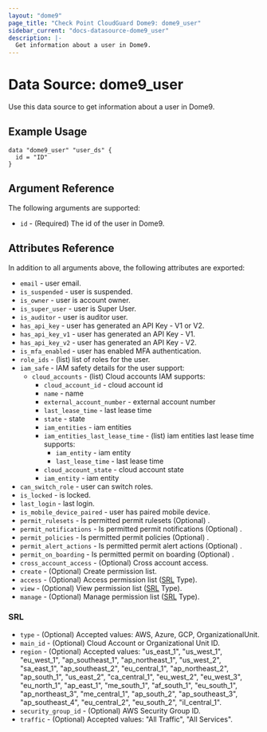 ```yaml
---
layout: "dome9"
page_title: "Check Point CloudGuard Dome9: dome9_user"
sidebar_current: "docs-datasource-dome9_user"
description: |-
  Get information about a user in Dome9.
---
```


# Data Source: dome9_user

Use this data source to get information about a user in Dome9.

## Example Usage

```hcl
data "dome9_user" "user_ds" {
  id = "ID"
}

```

## Argument Reference

The following arguments are supported:

* `id` - (Required) The id of the user in Dome9.

## Attributes Reference

In addition to all arguments above, the following attributes are exported:

* `email` - user email. 
* `is_suspended` - user is suspended.
* `is_owner` - user is account owner.
* `is_super_user` - user is Super User.
* `is_auditor` - user is auditor user.
* `has_api_key` - user has generated an API Key - V1 or V2.
* `has_api_key_v1` - user has generated an API Key - V1.
* `has_api_key_v2` - user has generated an API Key - V2.
* `is_mfa_enabled` - user has enabled MFA authentication.
* `role_ids` - (list) list of roles for the user.
* `iam_safe` - IAM safety details for the user support:
    * `cloud_accounts` - (list) Cloud accounts IAM supports:
        * `cloud_account_id` - cloud account id 
        * `name` - name 
        * `external_account_number` - external account number 
        * `last_lease_time` - last lease time 
        * `state` - state 
        * `iam_entities` - iam entities 
        * `iam_entities_last_lease_time` - (list) iam entities last lease time supports:
            * `iam_entity` - iam entity 
            * `last_lease_time` - last lease time 
        * `cloud_account_state` - cloud account state 
        * `iam_entity` - iam entity 
* `can_switch_role` - user can switch roles.
* `is_locked` - is locked.
* `last_login` - last login.
* `is_mobile_device_paired` - user has paired mobile device.
* `permit_rulesets` - Is permitted permit rulesets (Optional) .
* `permit_notifications` - Is permitted permit notifications (Optional) .
* `permit_policies` - Is permitted permit policies (Optional) .
* `permit_alert_actions` - Is permitted permit alert actions (Optional) .
* `permit_on_boarding` - Is permitted permit on boarding (Optional)  .
* `cross_account_access` - (Optional) Cross account access.
* `create` - (Optional) Create permission list.
* `access` - (Optional) Access permission list ([SRL](#SRL) Type).
* `view` - (Optional) View permission list ([SRL](#SRL) Type).
* `manage` - (Optional) Manage permission list ([SRL](#SRL) Type).

### SRL 
* `type` - (Optional) Accepted values: AWS, Azure, GCP, OrganizationalUnit.
* `main_id` - (Optional) Cloud Account or Organizational Unit ID.
* `region` - (Optional) Accepted values: "us_east_1", "us_west_1", "eu_west_1", "ap_southeast_1", "ap_northeast_1", "us_west_2", "sa_east_1", "ap_southeast_2", "eu_central_1", "ap_northeast_2", "ap_south_1", "us_east_2", "ca_central_1", "eu_west_2", "eu_west_3", "eu_north_1", "ap_east_1", "me_south_1", "af_south_1", "eu_south_1", "ap_northeast_3", "me_central_1", "ap_south_2", "ap_southeast_3", "ap_southeast_4", "eu_central_2", "eu_south_2", "il_central_1".
* `security_group_id` - (Optional) AWS Security Group ID.
* `traffic` - (Optional) Accepted values: "All Traffic", "All Services".
